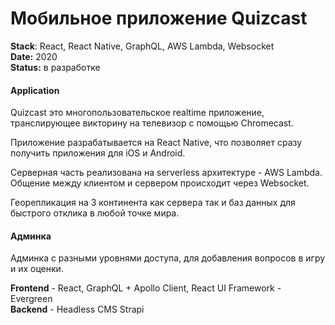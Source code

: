 <h1>Мобильное приложение Quizcast</h1>

<p><strong>Stack</strong>: React, React Native, GraphQL, AWS Lambda, Websocket <br>
<strong>Date:</strong> 2020
<br>
<strong>Status:</strong> в разработке</p>

<h4>Application</h4>

<p>Quizcast это многопользовательское realtime приложение, транслирующее викторину на телевизор с помощью Chromecast.</p>

<p>Приложение разрабатывается на React Native, что позволяет сразу получить приложения для iOS и Android.</p>

<p>Серверная часть реализована на serverless архитектуре - AWS Lambda.
Общение между клиентом и сервером происходит через Websocket.</p>

<p>Георепликация на 3 континента как сервера так и баз данных для быстрого отклика в любой точке мира.</p>
<h4>Админка</h4>
<p>Админка с разными уровнями доступа, для добавления вопросов в игру и их оценки.</p>
<p><strong>Frontend</strong> - React, GraphQL + Apollo Client, React UI Framework - Evergreen<br>
<strong>Backend</strong> - Headless CMS Strapi</p>
<!-- 
Platforms - iOS & Android
Mobile app - React Native, WebSocket
Chromecast app - React, WebSocket
Admin panel - Headless CMS Strapi, React, GraphQL
Server - AWS Lambda -->
